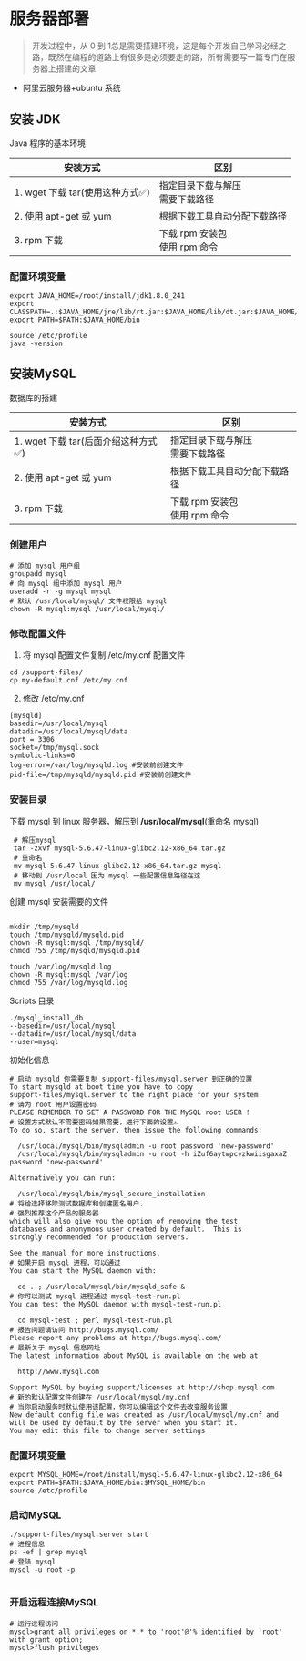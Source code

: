 # 服务器部署

> 开发过程中，从 0 到 1总是需要搭建环境，这是每个开发自己学习必经之路，既然在编程的道路上有很多是必须要走的路，所有需要写一篇专门在服务器上搭建的文章



- 阿里云服务器+ubuntu 系统

## 安装 JDK

Java 程序的基本环境

| 安装方式                        | 区别                                 |
| ------------------------------- | ------------------------------------ |
| 1. wget 下载 tar(使用这种方式✅) | 指定目录下载与解压<br />需要下载路径 |
| 2. 使用 apt-get 或 yum          | 根据下载工具自动分配下载路径         |
| 3. rpm 下载                     | 下载 rpm 安装包<br />使用 rpm 命令   |

### 配置环境变量

```shell
export JAVA_HOME=/root/install/jdk1.8.0_241
export CLASSPATH=.:$JAVA_HOME/jre/lib/rt.jar:$JAVA_HOME/lib/dt.jar:$JAVA_HOME/lib/tools.jar
export PATH=$PATH:$JAVA_HOME/bin

source /etc/profile
java -version
```

## 安装MySQL

数据库的搭建

| 安装方式                            | 区别                                 |
| ----------------------------------- | ------------------------------------ |
| 1. wget 下载 tar(后面介绍这种方式✅) | 指定目录下载与解压<br />需要下载路径 |
| 2. 使用 apt-get 或 yum              | 根据下载工具自动分配下载路径         |
| 3. rpm 下载                         | 下载 rpm 安装包<br />使用 rpm 命令   |



### 创建用户

```shell
# 添加 mysql 用户组
groupadd mysql
# 向 mysql 组中添加 mysql 用户 
useradd -r -g mysql mysql
# 默认 /usr/local/mysql/ 文件权限给 mysql
chown -R mysql:mysql /usr/local/mysql/
```



### 修改配置文件

1. 将 mysql 配置文件复制 /etc/my.cnf 配置文件

```shell
cd /support-files/
cp my-default.cnf /etc/my.cnf
```



2. 修改 /etc/my.cnf 

```shell
[mysqld]
basedir=/usr/local/mysql
datadir=/usr/local/mysql/data
port = 3306
socket=/tmp/mysql.sock
symbolic-links=0
log-error=/var/log/mysqld.log #安装前创建文件
pid-file=/tmp/mysqld/mysqld.pid #安装前创建文件
```



### 安装目录

下载 mysql 到 linux 服务器，解压到 **/usr/local/mysql**(重命名 mysql)

```shell
 # 解压mysql
 tar -zxvf mysql-5.6.47-linux-glibc2.12-x86_64.tar.gz
 # 重命名
 mv mysql-5.6.47-linux-glibc2.12-x86_64.tar.gz mysql
 # 移动到 /usr/local 因为 mysql 一些配置信息路径在这
 mv mysql /usr/local/
```

创建 mysql 安装需要的文件

```shell

mkdir /tmp/mysqld
touch /tmp/mysqld/mysqld.pid
chown -R mysql:mysql /tmp/mysqld/
chmod 755 /tmp/mysqld/mysqld.pid

touch /var/log/mysqld.log
chown -R mysql:mysql /var/log
chmod 755 /var/log/mysqld.log
```

Scripts 目录

```shell
./mysql_install_db 
--basedir=/usr/local/mysql
--datadir=/usr/local/mysql/data
--user=mysql
```

初始化信息

```shell
# 启动 mysqld 你需要复制 support-files/mysql.server 到正确的位置
To start mysqld at boot time you have to copy
support-files/mysql.server to the right place for your system
# 请为 root 用户设置密码
PLEASE REMEMBER TO SET A PASSWORD FOR THE MySQL root USER !
# 设置方式默认不需要密码如果需要，进行下面的设置⚠️
To do so, start the server, then issue the following commands:

  /usr/local/mysql/bin/mysqladmin -u root password 'new-password'
  /usr/local/mysql/bin/mysqladmin -u root -h iZuf6aytwpcvzkwiisgaxaZ password 'new-password'
  
Alternatively you can run:

  /usr/local/mysql/bin/mysql_secure_installation
# 将给选择移除测试数据库和创建匿名用户.
# 强烈推荐这个产品的服务器
which will also give you the option of removing the test
databases and anonymous user created by default.  This is
strongly recommended for production servers.

See the manual for more instructions.
# 如果开启 mysql 进程，可以通过
You can start the MySQL daemon with:

  cd . ; /usr/local/mysql/bin/mysqld_safe &
# 你可以测试 mysql 进程通过 mysql-test-run.pl 
You can test the MySQL daemon with mysql-test-run.pl

  cd mysql-test ; perl mysql-test-run.pl
# 报告问题请访问 http://bugs.mysql.com/
Please report any problems at http://bugs.mysql.com/
# 最新关于 mysql 信息网址
The latest information about MySQL is available on the web at

  http://www.mysql.com

Support MySQL by buying support/licenses at http://shop.mysql.com
# 新的默认配置文件创建在 /usr/local/mysql/my.cnf
# 当你启动服务时默认使用该配置，你可以编辑这个文件去改变服务设置
New default config file was created as /usr/local/mysql/my.cnf and
will be used by default by the server when you start it.
You may edit this file to change server settings
```

### 配置环境变量

```shell
export MYSQL_HOME=/root/install/mysql-5.6.47-linux-glibc2.12-x86_64
export PATH=$PATH:$JAVA_HOME/bin:$MYSQL_HOME/bin
source /etc/profile
```

### 启动MySQL

```shell
./support-files/mysql.server start
# 进程信息
ps -ef | grep mysql
# 登陆 mysql 
mysql -u root -p 


```

### 开启远程连接MySQL

```mysql
# 运行远程访问
mysql>grant all privileges on *.* to 'root'@'%'identified by 'root' with grant option;
mysql>flush privileges
```

